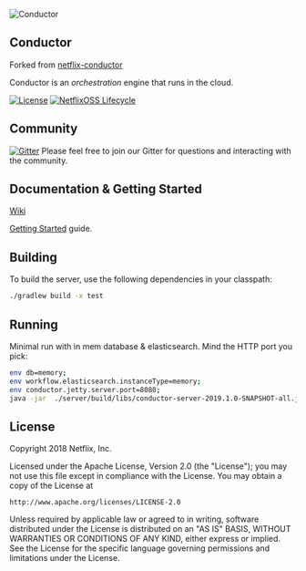 ![Conductor](docs/docs/img/conductor-vector-x.png)

## Conductor
Forked from [netflix-conductor](https://github.com/Netflix/conductor)

Conductor is an _orchestration_ engine that runs in the cloud.


[![License](https://img.shields.io/github/license/Netflix/conductor.svg)](http://www.apache.org/licenses/LICENSE-2.0)
[![NetflixOSS Lifecycle](https://img.shields.io/osslifecycle/Netflix/conductor.svg)]()

## Community
[![Gitter](https://badges.gitter.im/netflix-conductor/community.svg)](https://gitter.im/netflix-conductor/community?utm_source=badge&utm_medium=badge&utm_campaign=pr-badge) Please feel free to join our Gitter for questions and interacting with the community.

## Documentation & Getting Started
[Wiki](https://foxsportsau.atlassian.net/wiki/spaces/DEV/pages/442138974/Conductor)

[Getting Started](https://netflix.github.io/conductor/gettingstarted/basicconcepts/) guide.

## Building
To build the server, use the following dependencies in your classpath:
```bash
./gradlew build -x test
```

## Running
Minimal run with in mem database & elasticsearch. Mind the HTTP port you pick:
```bash
env db=memory; 
env workflow.elasticsearch.instanceType=memory; 
env conductor.jetty.server.port=8080; 
java -jar  ./server/build/libs/conductor-server-2019.1.0-SNAPSHOT-all.jar
```

## License
Copyright 2018 Netflix, Inc.

Licensed under the Apache License, Version 2.0 (the "License");
you may not use this file except in compliance with the License.
You may obtain a copy of the License at

    http://www.apache.org/licenses/LICENSE-2.0

Unless required by applicable law or agreed to in writing, software
distributed under the License is distributed on an "AS IS" BASIS,
WITHOUT WARRANTIES OR CONDITIONS OF ANY KIND, either express or implied.
See the License for the specific language governing permissions and
limitations under the License.
